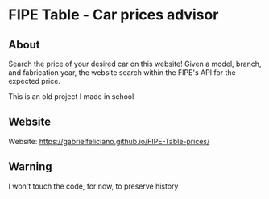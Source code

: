 # FIPE Table - Car prices advisor

## About

Search the price of your desired car on this website! 
Given a model, branch, and fabrication year, the website search within the FIPE's API for the expected price. 

This is an old project I made in school

## Website

Website: https://gabrielfeliciano.github.io/FIPE-Table-prices/

## Warning

I won't touch the code, for now, to preserve history
